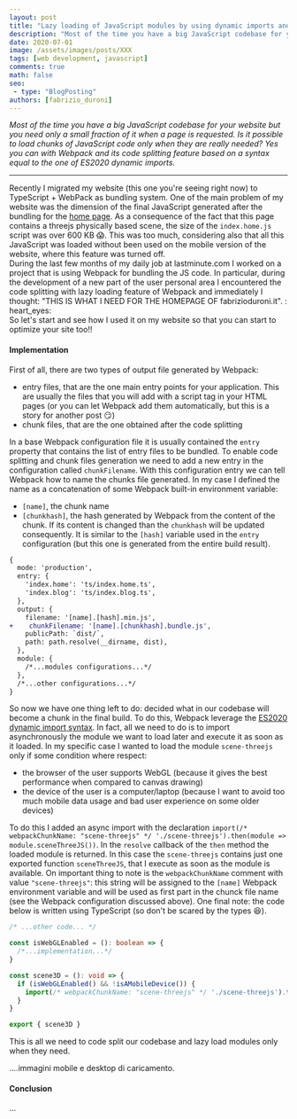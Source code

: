 ```yaml
---
layout: post
title: "Lazy loading of JavaScript modules by using dynamic imports and code splitting with Webpack"
description: "Most of the time you have a big JavaScript codebase for your website but you need only a small fraction of it when a page is requested. Is it possible to load chunks of JavaScript code only when they are really needed? Yes you can with Webpack and its code splitting feature based on a syntax equal to the one of ES2020 dynamic imports."
date: 2020-07-01
image: /assets/images/posts/XXX
tags: [web development, javascript]
comments: true
math: false
seo:
 - type: "BlogPosting"
authors: [fabrizio_duroni] 
---
```


*Most of the time you have a big JavaScript codebase for your website but you need only a small fraction of it when a page is requested. Is it possible to load chunks of JavaScript code only when they are really needed? Yes you can with Webpack and its code splitting feature based on a syntax equal to the one of ES2020 dynamic imports.*

---

Recently I migrated my website (this one you're seeing right now) to TypeScript + WebPack as bundling system. One of the main problem of my website was the dimension of the final JavaScript generated after the bundling for the [home page](/ "fabrizio duroni home"). As a consequence of the fact that this page contains a threejs physically based scene, the size of the `index.home.js` script was over 600 KB :scream:. This was too much, considering also that all this JavaScript was loaded without been used on the mobile version of the website, where this feature was turned off.  
During the last few months of my daily job at lastminute.com I worked on a project that is using Webpack for bundling the JS code. In particular, during the development of a new part of the user personal area I encountered the code splitting with lazy loading feature of Webpack and immediately I thought: "THIS IS WHAT I NEED FOR THE HOMEPAGE OF fabrizioduroni.it". : heart_eyes:  
So let's start and see how I used it on my website so that you can start to optimize your site too!!

#### Implementation

First of all, there are two types of output file generated by Webpack:

- entry files, that are the one main entry points for your application. This are usually the files that you will add with a script tag in your HTML pages (or you can let Webpack add them automatically, but this is a story for another post :smirk:)
- chunk files, that are the one obtained after the code splitting

In a base Webpack configuration file it is usually contained the `entry` property that contains the list of entry files to be bundled. To enable code splitting and chunk files generation we need to add a new entry in the configuration called `chunkFilename`. With this configuration entry we can tell Webpack how to name the chunks file generated. In my case I defined the name as a concatenation of some Webpack built-in environment variable:

- `[name]`, the chunk name
- `[chunkhash]`, the hash generated by Webpack from the content of the chunk. If its content is changed than the `chunkhash` will be updated consequently. It is similar to the `[hash]` variable used in the `entry` configuration (but this one is generated from the entire build result).

```diff
{
  mode: 'production',
  entry: {
    'index.home': 'ts/index.home.ts',
    'index.blog': 'ts/index.blog.ts',
  },
  output: {
    filename: '[name].[hash].min.js',
+    chunkFilename: '[name].[chunkhash].bundle.js',
    publicPath: `dist/`,
    path: path.resolve(__dirname, dist),
  },
  module: {
    /*...modules configurations...*/
  },
  /*...other configurations...*/
}
```

So now we have one thing left to do: decided what in our codebase will become a chunk in the final build. To do this, Webpack leverage the [ES2020 dynamic import syntax](https://github.com/tc39/proposal-dynamic-import). In fact, all we need to do is to import asynchronously the module we want to load later and execute it as soon as it loaded. In my specific case I wanted to load the module `scene-threejs` only if some condition where respect:

- the browser of the user supports WebGL (because it gives the best performance when compared to canvas drawing)
- the device of the user is a computer/laptop (because I want to avoid too much mobile data usage and bad user experience on some older devices)

To do this I added an async import with the declaration `import(/* webpackChunkName: "scene-threejs" */ './scene-threejs').then(module => module.sceneThreeJS())`. In the `resolve` callback of the `then` method the loaded module is returned. In this case the `scene-threejs` contains just one exported function `sceneThreeJS`, that I execute as soon as the module is available. On important thing to note is the `webpackChunkName` comment with value `"scene-threejs"`: this string will be assigned to the `[name]` Webpack environment variable and will be used as first part in the chunck file name (see the Webpack configuration discussed above). One final note: the code below is written using TypeScript (so don't be scared by the types :laughing:).

```typescript
/* ...other code... */

const isWebGLEnabled = (): boolean => {
  /*...implementation...*/
}

const scene3D = (): void => {
  if (isWebGLEnabled() && !isAMobileDevice()) {
    import(/* webpackChunkName: "scene-threejs" */ './scene-threejs').then(module => module.sceneThreeJS())
  }
}

export { scene3D }
```

This is all we need to code split our codebase and lazy load modules only when they need. 

....immagini mobile e desktop di caricamento.

#### Conclusion

...
